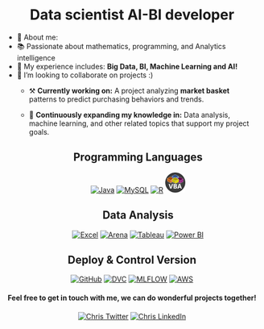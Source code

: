 <h1 align="center"><b>Data scientist AI-BI developer</b></h1>

<ul>
  <li>💬 About me: <br> 
  <li>📚 Passionate about mathematics, programming, and Analytics intelligence</li>
  <li>🌱 My experience includes: <b>Big Data, BI, Machine Learning and AI!</b></li>
  <li>👯 I’m looking to collaborate on projects :)</li>

- ⚒️ **Currently working on:** A project analyzing **market basket** patterns to predict purchasing behaviors and trends.
- 📖 **Continuously expanding my knowledge in:** Data analysis, machine learning, and other related topics that support my project goals.</ul>

  <h2 align='center'>Programming Languages</h2>
      <p align="center">
        <a href="https://www.python.org/" target="_blank"><img src="https://upload.wikimedia.org/wikipedia/commons/thumb/c/c3/Python-logo-notext.svg/1869px-Python-logo-notext.svg.png" alt="Java" width="40" height="40"/><a/>
       <a href="https://www.mysql.com/" target="_blank"><img src="https://www.svgrepo.com/show/331760/sql-database-generic.svg" alt="MySQL" width="40" height="40"/><a/>   
         <a href="https://www.r-project.org/" target="_blank"><img src="https://upload.wikimedia.org/wikipedia/commons/thumb/1/1b/R_logo.svg/1086px-R_logo.svg.png?20160212050515" alt="R" width="40" height="40"/><a/>
           <a href="https://visualstudio.microsoft.com/es/" target="_blank"><img src="https://raw.githubusercontent.com/github/explore/71e4a0fc524fd1d7a0d9a940aa6b91f31458a87b/topics/vba/vba.png" alt="Visual Studio" width="40" height="40"/><a/>
           <p align="center">
               
  <h2 align='center'>Data Analysis</h2>
             <p align="center">
               <a href="https://www.microsoft.com/es-es/microsoft-365/excel" target="_blank"><img src="https://cdn4.iconfinder.com/data/icons/logos-and-brands/512/119_Excel_logo_logos-512.png" alt="Excel" width="40" height="40"/><a/>
                 <a href="https://www.rockwellautomation.com/en-us/products/software/arena-simulation.html" target="_blank"><img src="https://downloadly.ir/wp-content/uploads/2019/06/Arena-Simulation-1.png" alt="Arena" width="40" height="40"/><a/>
                 <a href="https://www.tableau.com/products/desktop" target="_blank"><img src="https://japio.com/wp-content/uploads/2022/02/Tableau-Icon.png" alt="Tableau" width="40" height="40"/><a/>
                 <a href="https://powerbi.microsoft.com/es-es/" target="_blank"><img src="https://upload.wikimedia.org/wikipedia/commons/c/cf/New_Power_BI_Logo.svg" alt="Power BI" width="40" height="40"/><a/>
<p align="center">

  <h2 align='center'>Deploy & Control Version</h2>
  <p align="center">
                 <a href="https://github.com/christiansakerb" target="_blank"><img src="https://upload.wikimedia.org/wikipedia/commons/thumb/3/3f/Git_icon.svg/1200px-Git_icon.svg.png" alt="GitHub" width="40" height="40"/><a/>
                 <a href="https://github.com/christiansakerb" target="_blank"><img src="https://dvc.org/img/dvc_icon-color--square_vector.svg" alt="DVC" width="40" height="40"/><a/>
                   <a href="https://github.com/christiansakerb" target="_blank"><img src="https://avatars.githubusercontent.com/u/39938107?s=200&v=4" alt="MLFLOW" width="40" height="40"/><a/>
                 <a href="https://github.com/christiansakerb" target="_blank"><img src="https://upload.wikimedia.org/wikipedia/commons/thumb/9/93/Amazon_Web_Services_Logo.svg/2560px-Amazon_Web_Services_Logo.svg.png" alt="AWS" width="40" height="40"/><a/>

<p align="center">
 
<h4 align='center' class='hello'>Feel free to get in touch with me, we can do wonderful projects together!</h4>
<p align='center'>
  <a href="https://twitter.com/christiansaker" target="_blank"><img align="center" src="https://cdn.icon-icons.com/icons2/836/PNG/512/Twitter_icon-icons.com_66803.png" alt="Chris Twitter" height="20" width="20"/></a>
  <a href="https://www.linkedin.com/in/christian-saker-272083192/" onclick='window.open("https://www.linkedin.com/in/christian-saker-272083192/");return false;'><img align="center" src="https://cdn.icon-icons.com/icons2/2037/PNG/512/in_linked_linkedin_media_social_icon_124259.png" alt="Chris LinkedIn" height="20" width="20" /></a>


